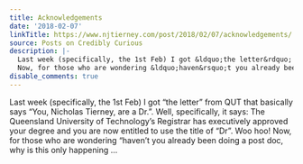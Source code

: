 ```yaml
---
title: Acknowledgements
date: '2018-02-07'
linkTitle: https://www.njtierney.com/post/2018/02/07/acknowledgements/
source: Posts on Credibly Curious
description: |-
  Last week (specifically, the 1st Feb) I got &ldquo;the letter&rdquo; from QUT that basically says &ldquo;You, Nicholas Tierney, are a Dr.&rdquo;. Well, specifically, it says: The Queensland University of Technology’s Registrar has executively approved your degree and you are now entitled to use the title of &ldquo;Dr&rdquo;. Woo hoo!
  Now, for those who are wondering &ldquo;haven&rsquo;t you already been doing a post doc, why is this only happening ...
disable_comments: true
---
```

Last week (specifically, the 1st Feb) I got &ldquo;the letter&rdquo; from QUT that basically says &ldquo;You, Nicholas Tierney, are a Dr.&rdquo;. Well, specifically, it says: The Queensland University of Technology’s Registrar has executively approved your degree and you are now entitled to use the title of &ldquo;Dr&rdquo;. Woo hoo!
Now, for those who are wondering &ldquo;haven&rsquo;t you already been doing a post doc, why is this only happening ...